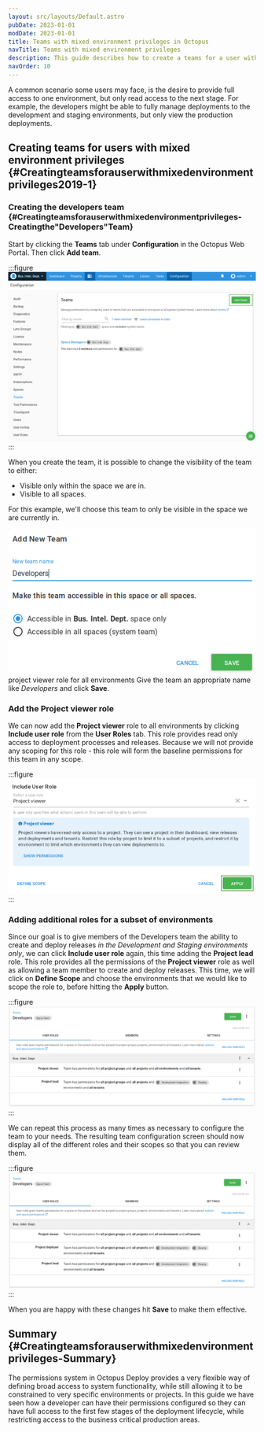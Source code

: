 ```yaml
---
layout: src/layouts/Default.astro
pubDate: 2023-01-01
modDate: 2023-01-01
title: Teams with mixed environment privileges in Octopus
navTitle: Teams with mixed environment privileges
description: This guide describes how to create a teams for a user with mixed environment privileges.
navOrder: 10
---
```


A common scenario some users may face, is the desire to provide full access to one environment, but only read access to the next stage. For example, the developers might be able to fully manage deployments to the development and staging environments, but only view the production deployments.

## Creating teams for users with mixed environment privileges {#Creatingteamsforauserwithmixedenvironmentprivileges2019-1}

### Creating the developers team {#Creatingteamsforauserwithmixedenvironmentprivileges-Creatingthe&quot;Developers&quot;Team}

Start by clicking the **Teams** tab under **Configuration** in the Octopus Web Portal.  Then click **Add team**.

:::figure
![](/docs/security/users-and-teams/images/add-team.png)
:::

When you create the team, it is possible to change the visibility of the team to either:

 - Visible only within the space we are in.
 - Visible to all spaces.

For this example, we'll choose this team to only be visible in the space we are currently in.

![](/docs/security/users-and-teams/images/add-team-detail.png)
project viewer role for all environments
Give the team an appropriate name like *Developers* and click **Save**.

### Add the Project viewer role

We can now add the **Project viewer** role to all environments by clicking **Include user role** from the **User Roles** tab. This role provides read only access to deployment processes and releases. Because we will not provide any scoping for this role - this role will form the baseline permissions
for this team in any scope.

:::figure
![](/docs/security/users-and-teams/images/add-unscoped-role.png)
:::

### Adding additional roles for a subset of environments

Since our goal is to give members of the Developers team the ability to create and deploy releases _in the Development and Staging environments only_, we can click **Include user role** again, this time adding the **Project lead** role. This role provides all the permissions of the **Project viewer** role as well as allowing a team member to create and deploy releases. This time, we will click on **Define Scope** and choose the environments that we would like to scope the role to, before hitting the **Apply** button.

:::figure
![](/docs/security/users-and-teams/images/define-scope-for-user-role.png)
:::

We can repeat this process as many times as necessary to configure the team to your needs. The resulting team configuration screen should now display all of the different roles and their scopes so that you can review them.

:::figure
![](/docs/security/users-and-teams/images/add-team-with-scoped-roles.png)
:::

When you are happy with these changes hit **Save** to make them effective.

## Summary {#Creatingteamsforauserwithmixedenvironmentprivileges-Summary}

The permissions system in Octopus Deploy provides a very flexible way of defining broad access to system functionality, while still allowing it to be constrained to very specific environments or projects. In this guide we have seen how a developer can have their permissions configured so they can have full access to the first few stages of the deployment lifecycle, while restricting access to the business critical production areas.
